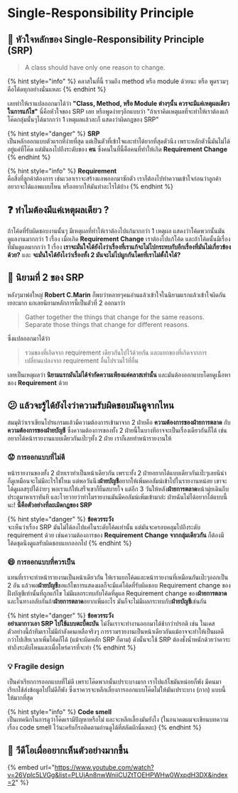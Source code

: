# Single-Responsibility Principle

## 👑 หัวใจหลักของ Single-Responsibility Principle \(SRP\)

> A class should have only one reason to change.

{% hint style="info" %}
คลาสในที่นี้ รวมถึง method หรือ module ด้วยนะ หรือ พูดรวมๆคือโค้ดทุกอย่างนั่นแหละ
{% endhint %}

เลยทำให้เราแปลออกมาได้ว่า **"Class, Method, หรือ Module ต่างๆนั้น ควรจะมีแค่เหตุผลเดียวในการแก้ไข"** นี่คือหัวใจของ SRP เลย หรือพูดง่ายๆอีกแบบว่า "ถ้าเราคิดเหตุผลที่จะทำให้เราต้องแก้โค๊ดกลุ่มนั้นๆได้มากกว่า 1 เหตุผลแล้วละก็ แสดงว่าผิดกฏของ SRP"

{% hint style="danger" %}
**SRP**  
เป็นหลักออกแบบตัวแรกที่ง่ายที่สุด แต่เป็นตัวที่เข้าใจและทำได้ยากที่สุดตัวนึง เพราะหลักตัวนี้มันไม่ได้อยู่แค่ที่โค๊ด แต่มันลงไปถึงระดับของ **คน** ซึ่งคนในที่นี้คือคนที่ทำให้เกิด **Requirement Change**
{% endhint %}

{% hint style="info" %}
**Requirement**  
คือสิ่งที่ลูกค้าต้องการ เช่นเวลาเราจะสร้างแอพออกมาซักตัว เราก็ต้องไปทำความเข้าใจก่อนว่าลูกค้าอยากจะได้แอพแบบไหน หรืออยากให้มันทำอะไรได้บ้าง
{% endhint %}

## ❓ ทำไมต้องมีแค่เหตุผลเดียว ?

ถ้าโค้ดที่รับผิดชอบงานนั้นๆ มีเหตุผลที่ทำให้เราต้องไปแก้มากกว่า 1 เหตุผล แสดงว่าโค้ดพวกนั้นมันดูแลงานมากกว่า 1 เรื่อง เมื่อเกิด **Requirement Change** เราต้องไปแก้โค้ด และถ้าโค้ดนั้นมีเรื่องที่มันดูแลมากกว่า 1 เรื่อง **เราจะมั่นใจได้ยังไงว่าเรื่องที่เราแก้จะไม่ไปกระทบกับอีกเรื่องที่มันไม่เกี่ยวข้องด้วย?** และ **จะมั่นใจได้ยังไงว่าเรื่องทั้ง 2 มันจะไม่ไปผูกกันโดยที่เราไม่ตั้งใจได้?**

## 👑 นิยามที่ 2 ของ SRP

หลังๆมาพ่อใหญ่ **Robert C.Marin** ก็พบว่าหลายๆคนอ่านแล้วเข้าใจในนิยามแรกแล้วเข้าใจผิดกันเยอะมาก แกเลยนิยามหลักการนี้เป็นตัวที่ 2 ออกมาว่า

> Gather together the things that change for the same reasons. Separate those things that change for different reasons.

ซึ่งแปลออกมาได้ว่า

> รวมของที่เกิดจาก requirement เดียวกันไปไว้ด้วยกัน และแยกของที่เกิดจากการเปลี่ยนแปลงจาก requirement อื่นไปรวมไว้ที่อื่น

เลยเป็นเหตุผลว่า **นิยามแรกมันไม่ได้จำกัดความเพียงแค่คลาสเท่านั้น** และมันต้องออกแบบโดยดูเนื้อหาของ **Requirement** ด้วย

## 😕 แล้วจะรู้ได้ยังไงว่าความรับผิดชอบมันดูจากไหน

สมมุติว่าเราเขียนโปรแกรมแล้วมีความต้องการเข้ามาจาก 2 ฝ่ายคือ **ความต้องการของฝ่ายการตลาด** กับ **ความต้องการของฝ่ายบัญชี** ซึ่งความต้องการของทั้ง 2 ฝ่ายนี้ในบางทีอาจจะเป็นเรื่องเดียวกันก็ได้ เช่น อยากได้หน้ารายงานแบบเดียวกันเป๊ะๆทั้ง 2 ฝ่าย เราก็เลยทำหน้ารายงานให้

### 😟 **การออกแบบที่ไม่ดี**

หน้ารายงานของทั้ง 2 ฝ่ายเราทำเป็นหน้าเดียวกัน เพราะทั้ง 2 ฝ่ายอยากได้แบบเดียวกันเป๊ะๆเลยนิน่า ก็ดูเหมือนจะไม่มีอะไรใช่ไหม แต่พอวันนึง**ฝ่ายบัญชี**อยากให้เพิ่มคอลัมน์เข้าไปในรายงานหน่อย เขาจะได้ดูผลสรุปได้ง่ายๆ พอเราแก้ให้เสร็จเขาก็ยิ้มสบายใจ แต่อีก 3 วันให้หลัง**ฝ่ายการตลาด**หน้ามุ่ยเดินถีบประตูมาหาเราทันที และโวยวายว่าทำไมรายงานมันมีคอลัมน์เพิ่มเข้ามาล่ะ ฝ่ายฉันไม่ได้อยากได้แบบนี้นะ! **นี่คือตัวอย่างที่ละเมิดกฏของ SRP**

{% hint style="danger" %}
**ข้อควรระวัง**  
จะเห็นว่าเรื่อง SRP มันไม่ได้ลงไปแค่ในระดับโค้ดเท่านั้น แต่มันจะครอบคลุมไปถึงระดับ requirement ด้วย เช่นความต้องการของ **Requirement Change จากกลุ่มเดียวกัน** ก็ต้องมีโค้ดชุดนึงดูแลรับผิดชอบแยกออกไป
{% endhint %}

### 😄 การออกแบบที่ควรเป็น

แทนที่เราจะทำหน้ารายงานเป็นหน้าเดียวกัน ให้เราแยกโค้ดและหน้ารายงานที่เหมือนกันเป๊ะๆออกเป็น 2 อัน แล้วพอ**ฝ่ายบัญชี**ขอแก้ไขการแสดงผลก็จะมีแค่โค้ดที่รับผิดชอบ Requirement change ของฝั่งบัญชีเท่านั้นที่ถูกแก้ไข ไม่มีผลกระทบกับโค้ดที่ดูแล Requirement change ของ**ฝ่ายการตลาด** และในทางกลับกันถ้า**ฝ่ายการตลาด**อยากเพิ่มอะไร มันก็จะไม่มีผลกระทบกับ**ฝ่ายบัญชี**เช่นกัน

{% hint style="danger" %}
**ข้อควรระวัง**  
**อย่าเมากาวเอา SRP ไปใช้แบบตะบี้ตะบัน** ไม่งั้นเราจะทำงานออกมาได้ช้ากว่าปรกติ เช่น ในเคสตัวอย่างนี้ถ้าทีมเราไม่มีกำลังคนเหลือจริงๆ การรวมรายงานเป็นหน้าเดียวกันแม้อาจจะทำให้เป็นผลดีกว่าไปเสียเวลาเพิ่มโค้ดก็ได้ \(แม้จะผิดหลัก SRP ก็ตาม\) ดังนั้นจะใช้ SRP ต้องชั่งน้ำหนักด้วยว่าควระทำถึงระดับไหนและเมื่อไหร่ควรที่จะทำ
{% endhint %}

### 💡 Fragile design

เป็นคำเรียกการออกแบบที่ไม่ดี เพราะโค๊ดพวกนั้นเปราะบางมาก เราไปแก้ไขมันหน่อยก็พัง มีคนมาเรียกใช้ส่งข้อมูลไปไม่ดีก็พัง ซึ่งเราควรจะหลีกเลี่ยงการออกแบบโค๊ดไม่ให้มันเปราะบาง \(กาก\) แบบนี้ให้มากที่สุด

{% hint style="info" %}
**Code smell**  
เป็นเทคนิกในการดูว่าโค๊ดเรามีปัญหาหรือไม่ และจะหลีกเลี้ยงมันยังไง \(ในอนาคตผมจะเขียนบทความเรื่อง code smell ไว้นะครับก็รอติดตามอ่านดูได้ที่สลัดผักนี่แหละ\)
{% endhint %}

## 🎥 วีดีโอเผื่ออยากเห็นตัวอย่างมากขึ้น

{% embed url="https://www.youtube.com/watch?v=26Vplc5LVGg&list=PLUjAn8nwWniiCUZtTOEHPWHw0WxpdH3DX&index=2" %}

